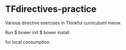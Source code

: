 # TFdirectives-practice

Various directive exercises in Thinkful curriculum!
meow.

Run
$ bower init
$ bower install

for local consumption.
